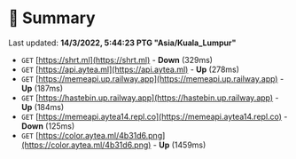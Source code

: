 # 📖 Summary
Last updated: **14/3/2022, 5:44:23 PTG "Asia/Kuala_Lumpur"**

- `GET` [https://shrt.ml](https://shrt.ml) - **Down** (329ms)
- `GET` [https://api.aytea.ml](https://api.aytea.ml) - **Up** (278ms)
- `GET` [https://memeapi.up.railway.app](https://memeapi.up.railway.app) - **Up** (187ms)
- `GET` [https://hastebin.up.railway.app](https://hastebin.up.railway.app) - **Up** (184ms)
- `GET` [https://memeapi.aytea14.repl.co](https://memeapi.aytea14.repl.co) - **Down** (125ms)
- `GET` [https://color.aytea.ml/4b31d6.png](https://color.aytea.ml/4b31d6.png) - **Up** (1459ms)
